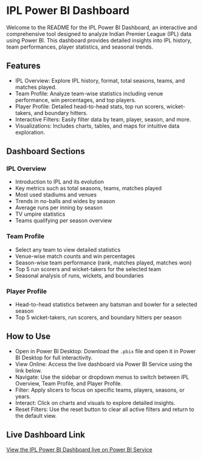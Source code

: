 # IPL Power BI Dashboard

Welcome to the README for the IPL Power BI Dashboard, an interactive and comprehensive tool designed to analyze Indian Premier League (IPL) data using Power BI. This dashboard provides detailed insights into IPL history, team performances, player statistics, and seasonal trends.

## Features
- IPL Overview: Explore IPL history, format, total seasons, teams, and matches played.
- Team Profile: Analyze team-wise statistics including venue performance, win percentages, and top players.
- Player Profile: Detailed head-to-head stats, top run scorers, wicket-takers, and boundary hitters.
- Interactive Filters: Easily filter data by team, player, season, and more.
- Visualizations: Includes charts, tables, and maps for intuitive data exploration.

## Dashboard Sections

### IPL Overview
- Introduction to IPL and its evolution
- Key metrics such as total seasons, teams, matches played
- Most used stadiums and venues
- Trends in no-balls and wides by season
- Average runs per inning by season
- TV umpire statistics
- Teams qualifying per season overview

### Team Profile
- Select any team to view detailed statistics
- Venue-wise match counts and win percentages
- Season-wise team performance (rank, matches played, matches won)
- Top 5 run scorers and wicket-takers for the selected team
- Seasonal analysis of runs, wickets, and boundaries

### Player Profile
- Head-to-head statistics between any batsman and bowler for a selected season
- Top 5 wicket-takers, run scorers, and boundary hitters per season

## How to Use
- Open in Power BI Desktop: Download the `.pbix` file and open it in Power BI Desktop for full interactivity.
- View Online: Access the live dashboard via Power BI Service using the link below.
- Navigate: Use the sidebar or dropdown menus to switch between IPL Overview, Team Profile, and Player Profile.
- Filter: Apply slicers to focus on specific teams, players, seasons, or years.
- Interact: Click on charts and visuals to explore detailed insights.
- Reset Filters: Use the reset button to clear all active filters and return to the default view.

## Live Dashboard Link
[View the IPL Power BI Dashboard live on Power BI Service](https://app.powerbi.com/reportEmbed?reportId=f9f96114-0921-4714-adb8-254eaa8f386a&autoAuth=true&ctid=850aa78d-94e1-4bc6-9cf3-8c11b530701c)

